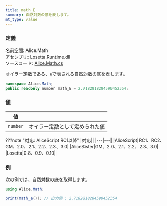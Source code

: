```yaml
---
title: math_E
summary: 自然対数の底を表します。
mt_type: value
---
```


### 定義
名前空間: Alice.Math<br/>
アセンブリ: Losetta.Runtime.dll<br/>
ソースコード: [Alice.Math.cs](https://github.com/WSOFT-Project/Losetta/blob/master/Losetta.Runtime/Alice.Math.cs)

オイラー定数である、`e`で表される自然対数の底を表します。

```cs title="AliceScript"
namespace Alice.Math;
public readonly number math_E = 2.7182818284590452354;
```

### 値
|値| |
|-|-|
|`number`|オイラー定数として定められた値|

???note "対応: AliceScript RC1以降"
    |対応||
    |---|---|
    |AliceScript|RC1、RC2、GM、2.0、2.1、2.2、2.3、3.0|
    |AliceSister|GM、2.0、2.1、2.2、2.3、3.0|
    |Losetta|0.8、0.9、0.10|

### 例
次の例では、自然対数の底を取得します。

```cs title="AliceScript"
using Alice.Math;

print(math_e()); // 出力例 : 2.7182818284590452354
```
